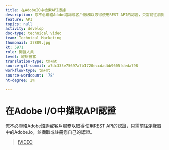 ```yaml
---
title: 在AdobeIO中檢索API憑據
description: 您不必聯絡Adobe諮詢或客戶服務以取得使用REST API的認證，只需前往瀏覽器中的Adobe.io，並擷取或註冊您自己的認證。
feature: API
topics: null
activity: develop
doc-type: technical video
team: Technical Marketing
thumbnail: 37889.jpg
kt: 5971
role: 開發人員
level: 經驗豐富
translation-type: tm+mt
source-git-commit: a7dc335e75697a7b1720eccdadbb9605fdeda798
workflow-type: tm+mt
source-wordcount: '78'
ht-degree: 2%

---
```



# 在Adobe I/O中擷取API認證

您不必聯絡Adobe諮詢或客戶服務以取得使用REST API的認證，只需前往瀏覽器中的Adobe.io，並擷取或註冊您自己的認證。

>[!VIDEO](https://video.tv.adobe.com/v/37889/?quality=12&learn=on)
